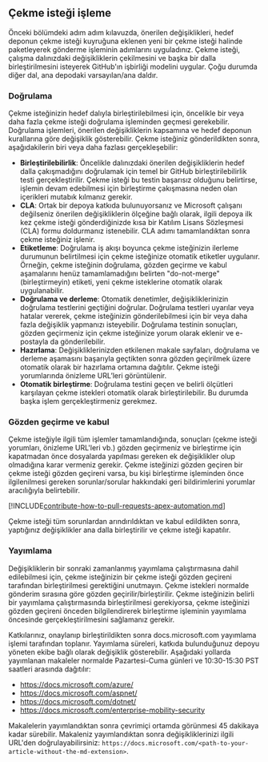 ## <a name="pull-request-processing"></a>Çekme isteği işleme

Önceki bölümdeki adım adım kılavuzda, önerilen değişiklikleri, hedef deponun çekme isteği kuyruğuna eklenen yeni bir çekme isteği halinde paketleyerek gönderme işleminin adımlarını uyguladınız. Çekme isteği, çalışma dalınızdaki değişikliklerin çekilmesini ve başka bir dalla birleştirilmesini isteyerek GitHub'ın işbirliği modelini uygular. Çoğu durumda diğer dal, ana depodaki varsayılan/ana daldır.

### <a name="validation"></a>Doğrulama

Çekme isteğinizin hedef dalıyla birleştirilebilmesi için, öncelikle bir veya daha fazla çekme isteği doğrulama işleminden geçmesi gerekebilir. Doğrulama işlemleri, önerilen değişikliklerin kapsamına ve hedef deponun kurallarına göre değişiklik gösterebilir. Çekme isteğiniz gönderildikten sonra, aşağıdakilerin biri veya daha fazlası gerçekleşebilir:

- **Birleştirilebilirlik**: Öncelikle dalınızdaki önerilen değişikliklerin hedef dalla çakışmadığını doğrulamak için temel bir GitHub birleştirilebilirlik testi gerçekleştirilir. Çekme isteği bu testin başarısız olduğunu belirtirse, işlemin devam edebilmesi için birleştirme çakışmasına neden olan içerikleri mutabık kılmanız gerekir.
- **CLA**: Ortak bir depoya katkıda bulunuyorsanız ve Microsoft çalışanı değilseniz önerilen değişikliklerin ölçeğine bağlı olarak, ilgili depoya ilk kez çekme isteği gönderdiğinizde kısa bir Katılım Lisans Sözleşmesi (CLA) formu doldurmanız istenebilir. CLA adımı tamamlandıktan sonra çekme isteğiniz işlenir.
- **Etiketleme**: Doğrulama iş akışı boyunca çekme isteğinizin ilerleme durumunun belirtilmesi için çekme isteğinize otomatik etiketler uygulanır. Örneğin, çekme isteğinin doğrulama, gözden geçirme ve kabul aşamalarını henüz tamamlamadığını belirten "do-not-merge" (birleştirmeyin) etiketi, yeni çekme isteklerine otomatik olarak uygulanabilir.
- **Doğrulama ve derleme**: Otomatik denetimler, değişikliklerinizin doğrulama testlerini geçtiğini doğrular. Doğrulama testleri uyarılar veya hatalar vererek, çekme isteğinizin gönderilebilmesi için bir veya daha fazla değişiklik yapmanızı isteyebilir. Doğrulama testinin sonuçları, gözden geçirmeniz için çekme isteğinize yorum olarak eklenir ve e-postayla da gönderilebilir.
- **Hazırlama**: Değişikliklerinizden etkilenen makale sayfaları, doğrulama ve derleme aşamasını başarıyla geçtikten sonra gözden geçirilmek üzere otomatik olarak bir hazırlama ortamına dağıtılır. Çekme isteği yorumlarında önizleme URL’leri görüntülenir.
- **Otomatik birleştirme**: Doğrulama testini geçen ve belirli ölçütleri karşılayan çekme istekleri otomatik olarak birleştirilebilir. Bu durumda başka işlem gerçekleştirmeniz gerekmez.

### <a name="review-and-sign-off"></a>Gözden geçirme ve kabul

Çekme isteğiyle ilgili tüm işlemler tamamlandığında, sonuçları (çekme isteği yorumları, önizleme URL'leri vb.) gözden geçirmeniz ve birleştirme için kapatmadan önce dosyalarda yapılması gereken ek değişiklikler olup olmadığına karar vermeniz gerekir. Çekme isteğinizi gözden geçiren bir çekme isteği gözden geçireni varsa, bu kişi birleştirme işleminden önce ilgilenilmesi gereken sorunlar/sorular hakkındaki geri bildirimlerini yorumlar aracılığıyla belirtebilir.

[!INCLUDE[contribute-how-to-pull-requests-apex-automation.md](contribute-how-to-pull-requests-apex-automation.md)]

Çekme isteği tüm sorunlardan arındırıldıktan ve kabul edildikten sonra, yaptığınız değişiklikler ana dalla birleştirilir ve çekme isteği kapatılır.

### <a name="publishing"></a>Yayımlama

Değişikliklerin bir sonraki zamanlanmış yayımlama çalıştırmasına dahil edilebilmesi için, çekme isteğinizin bir çekme isteği gözden geçireni tarafından birleştirilmesi gerektiğini unutmayın. Çekme istekleri normalde gönderim sırasına göre gözden geçirilir/birleştirilir. Çekme isteğinizin belirli bir yayımlama çalıştırmasında birleştirilmesi gerekiyorsa, çekme isteğinizi gözden geçireni önceden bilgilendirerek birleştirme işleminin yayımlama öncesinde gerçekleştirilmesini sağlamanız gerekir.

Katkılarınız, onaylanıp birleştirildikten sonra docs.microsoft.com yayımlama işlemi tarafından toplanır. Yayımlama süreleri, katkıda bulunduğunuz depoyu yöneten ekibe bağlı olarak değişiklik gösterebilir. Aşağıdaki yollarda yayımlanan makaleler normalde Pazartesi-Cuma günleri ve 10:30-15:30 PST saatleri arasında dağıtılır:

- https://docs.microsoft.com/azure/
- https://docs.microsoft.com/aspnet/
- https://docs.microsoft.com/dotnet/
- https://docs.microsoft.com/enterprise-mobility-security

Makalelerin yayımlandıktan sonra çevrimiçi ortamda görünmesi 45 dakikaya kadar sürebilir. Makaleniz yayımlandıktan sonra değişikliklerinizi ilgili URL'den doğrulayabilirsiniz: `https://docs.microsoft.com/<path-to-your-article-without-the-md-extension>`.
